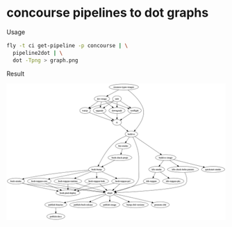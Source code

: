 # concourse pipelines to dot graphs

Usage

```bash
fly -t ci get-pipeline -p concourse | \
  pipeline2dot | \
  dot -Tpng > graph.png
```

Result

![](./graph.png)
